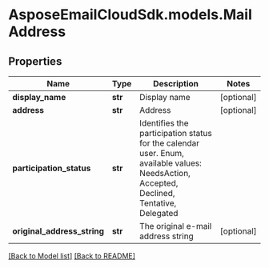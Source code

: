 # AsposeEmailCloudSdk.models.MailAddress
## Properties
Name | Type | Description | Notes
------------ | ------------- | ------------- | -------------
**display_name** | **str** | Display name              | [optional] 
**address** | **str** | Address              | [optional] 
**participation_status** | **str** | Identifies the participation status for the calendar user. Enum, available values: NeedsAction, Accepted, Declined, Tentative, Delegated | 
**original_address_string** | **str** | The original e-mail address string              | [optional] 



[[Back to Model list]](Models.md) [[Back to README]](README.md)


